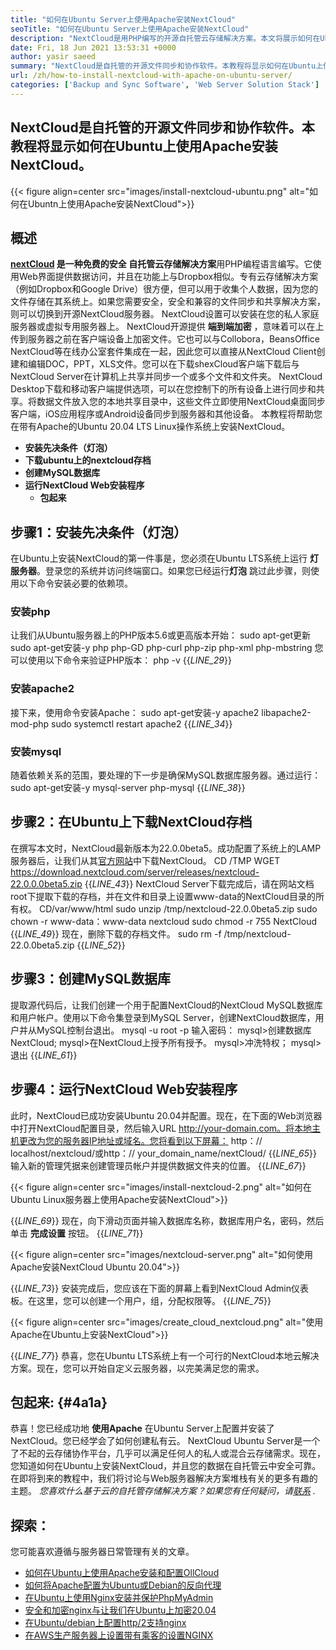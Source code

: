 ```yaml
---
title: "如何在Ubuntu Server上使用Apache安装NextCloud" 
seoTitle: "如何在Ubuntu Server上使用Apache安装NextCloud" 
description: "NextCloud是用PHP编写的开源自托管云存储解决方案。本文将展示如何在Ubuntu上使用Apache安装NextCloud。" 
date: Fri, 18 Jun 2021 13:53:31 +0000
author: yasir saeed
summary: "NextCloud是自托管的开源文件同步和协作软件。本教程将显示如何在Ubuntu上使用Apache安装NextCloud。" 
url: /zh/how-to-install-nextcloud-with-apache-on-ubuntu-server/
categories: ['Backup and Sync Software', 'Web Server Solution Stack']
---
```


## NextCloud是自托管的开源文件同步和协作软件。本教程将显示如何在Ubuntu上使用Apache安装NextCloud。

{{< figure align=center src="images/install-nextcloud-ubuntu.png" alt="如何在Ubuntn上使用Apache安装NextCloud">}}


## **概述** 
**[nextCloud][1] **是一种免费的安全** 自托管云存储解决方案**用PHP编程语言编写。它使用Web界面提供数据访问，并且在功能上与Dropbox相似。专有云存储解决方案（例如Dropbox和Google Drive）很方便，但可以用于收集个人数据，因为您的文件存储在其系统上。如果您需要安全，安全和兼容的文件同步和共享解决方案，则可以切换到开源NextCloud服务器。 NextCloud设置可以安装在您的私人家庭服务器或虚拟专用服务器上。
NextCloud开源提供 **端到端加密** ，意味着可以在上传到服务器之前在客户端设备上加密文件。它也可以与Collobora，BeansOffice NextCloud等在线办公室套件集成在一起，因此您可以直接从NextCloud Client创建和编辑DOC，PPT，XLS文件。您可以在下载shexCloud客户端下载后与NextCloud Server在计算机上共享并同步一个或多个文件和文件夹。 NextCloud Desktop下载和移动客户端提供选项，可以在您控制下的所有设备上进行同步和共享。将数据文件放入您的本地共享目录中，这些文件立即使用NextCloud桌面同步客户端，iOS应用程序或Android设备同步到服务器和其他设备。
本教程将帮助您在带有Apache的Ubuntu 20.04 LTS Linux操作系统上安装NextCloud。
* **安装先决条件（灯泡）** 
* **下载ubuntu上的nextcloud存档** 
* **创建MySQL数据库** 
* **运行NextCloud Web安装程序** 
  * **包起来** 

## 步骤1：安装先决条件（灯泡）
在Ubuntu上安装NextCloud的第一件事是，您必须在Ubuntu LTS系统上运行 **灯服务器**。登录您的系统并访问终端窗口。如果您已经运行**灯泡** 跳过此步骤，则使用以下命令安装必要的依赖项。

### 安装php
让我们从Ubuntu服务器上的PHP版本5.6或更高版本开始：
sudo apt-get更新
sudo apt-get安装-y php php-GD php-curl php-zip php-xml php-mbstring
您可以使用以下命令来验证PHP版本：
php -v
{{_LINE_29_}}

### 安装apache2
接下来，使用命令安装Apache：
sudo apt-get安装-y apache2 libapache2-mod-php
sudo systemctl restart apache2
{{_LINE_34_}}

### 安装mysql
随着依赖关系的范围，要处理的下一步是确保MySQL数据库服务器。通过运行：
sudo apt-get安装-y mysql-server php-mysql
{{_LINE_38_}}

## 步骤2：在Ubuntu上下载NextCloud存档
在撰写本文时，NextCloud最新版本为22.0.0beta5。成功配置了系统上的LAMP服务器后，让我们从其[官方网站][2]中下载NextCloud。
CD /TMP
WGET https://download.nextcloud.com/server/releases/nextcloud-22.0.0.0beta5.zip
{{_LINE_43_}}
NextCloud Server下载完成后，请在网站文档root下提取下载的存档，并在文件和目录上设置www-data的NextCloud目录的所有权。
CD/var/www/html
sudo unzip /tmp/nextcloud-22.0.0beta5.zip
sudo chown -r www-data：www-data nextcloud
sudo chmod -r 755 NextCloud
{{_LINE_49_}}
现在，删除下载的存档文件。
sudo rm -f /tmp/nextcloud-22.0.0beta5.zip
{{_LINE_52_}}

## 步骤3：创建MySQL数据库
提取源代码后，让我们创建一个用于配置NextCloud的NextCloud MySQL数据库和用户帐户。使用以下命令集登录到MySQL Server，创建NextCloud数据库，用户并从MySQL控制台退出。
mysql -u root -p
输入密码：
mysql>创建数据库NextCloud;
mysql>在NextCloud上授予所有授予。
mysql>冲洗特权；
mysql>退出
{{_LINE_61_}}

## 步骤4：运行NextCloud Web安装程序
此时，NextCloud已成功安装Ubuntu 20.04并配置。现在，在下面的Web浏览器中打开NextCloud配置目录，然后输入URL http://your-domain.com。将本地主机更改为您的服务器IP地址或域名。您将看到以下屏幕：
http：// localhost/nextcloud/或http：// your_domain_name/nextCloud/
{{_LINE_65_}}
输入新的管理凭据来创建管理员帐户并提供数据文件夹的位置。
{{_LINE_67_}}

{{< figure align=center src="images/install-nextcloud-2.png" alt="如何在Ubuntu Linux服务器上使用Apache安装NextCloud">}}

{{_LINE_69_}}
现在，向下滑动页面并输入数据库名称，数据库用户名，密码，然后单击 **完成设置** 按钮。
{{_LINE_71_}}

{{< figure align=center src="images/nextcloud-server.png" alt="如何使用Apache安装NextCloud Ubuntu 20.04">}}

{{_LINE_73_}}
安装完成后，您应该在下面的屏幕上看到NextCloud Admin仪表板。在这里，您可以创建一个用户，组，分配权限等。
{{_LINE_75_}}

{{< figure align=center src="images/create_cloud_nextcloud.png" alt="使用Apache在Ubuntu上安装NextCloud">}}

{{_LINE_77_}}
恭喜，您在Ubuntu LTS系统上有一个可行的NextCloud本地云解决方案。现在，您可以开始自定义云服务器，以完美满足您的需求。

## **包起来:**  {#4a1a}

恭喜！您已经成功地 **使用Apache** 在Ubuntu Server上配置并安装了NextCloud。您已经学会了如何创建私有云。 NextCloud Ubuntu Server是一个了不起的云存储协作平台，几乎可以满足任何人的私人或混合云存储需求。现在，您知道如何在Ubuntu上安装NextCloud，并且您的数据在自托管云中安全可靠。在即将到来的教程中，我们将讨论与Web服务器解决方案堆栈有关的更多有趣的主题。
_您喜欢什么基于云的自托管存储解决方案？如果您有任何疑问，请[联系][3] ._

## 探索：
您可能喜欢遵循与服务器日常管理有关的文章。
  * [如何在Ubuntu上使用Apache安装和配置OllCloud][4]
  * [如何将Apache配置为Ubuntu或Debian的反向代理][5]
  * [在Ubuntu上使用Nginx安装并保护PhpMyAdmin][6]
  * [安全和加密nginx与让我们在Ubuntu上加密20.04][7]
  * [在Ubuntu/debian上配置http/2支持nginx][8]
  * [在AWS生产服务器上设置带有乘客的设置NGINX][9]



[1]: https://nextcloud.com/
[2]: https://nextcloud.com/install/
[3]: mailto:yasir.saeed@aspose.com
[4]: https://blog.containerize.com/backup-and-sync-software/how-to-install-and-configure-owncloud-with-apache-on-ubuntu/
[5]: https://blog.containerize.com/web-server-solution-stack/how-to-configure-apache-as-a-reverse-proxy-for-ubuntudebian/
[6]: https://blog.containerize.com/web-server-solution-stack/how-to-install-and-secure-phpmyadmin-with-nginx-on-ubuntu/
[7]: https://blog.containerize.com/web-server-solution-stack/how-to-secure-nginx-with-letsencrypt-on-ubuntu-20-04/
[8]: https://blog.containerize.com/web-server-solution-stack/how-to-configure-http2-support-in-nginx-on-ubuntudebian/
[9]: https://blog.containerize.com/web-server-solution-stack/how-to-setup-nginx-with-passenger-on-aws-production-server/
